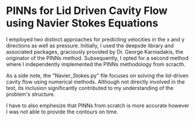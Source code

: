 # PINNs for Lid Driven Cavity Flow using Navier Stokes Equations

I employed two distinct approaches for predicting velocities in the x and y directions as well as pressure. Initially, I used the deepxde library and associated packages, graciously provided by Dr. George Karniadakis, the originator of the PINNs method. Subsequently, I opted for a second method where I independently implemented the PINNs methodology from scracth.

As a side note, the "Navier_Stokes.py" file focuses on solving the lid-driven cavity flow using numerical methods. Although not directly involved in the test, its inclusion significantly contributed to my understanding of the problem's structure.

I have to also emphesize that PINNs from scratch is more accurate however I was not able to provide the contours on time.
